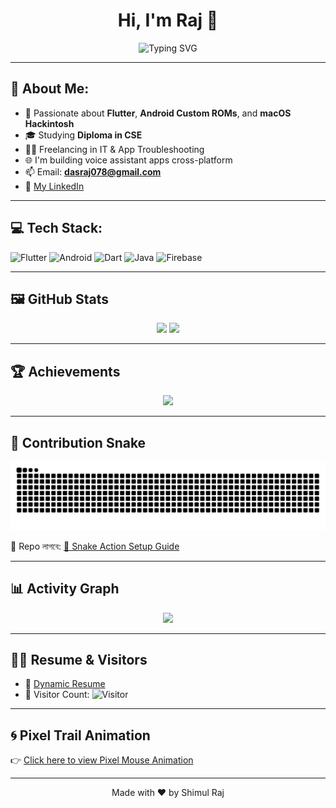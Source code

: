 
<h1 align="center">Hi, I'm Raj 👋</h1>

<p align="center">
  <img src="https://readme-typing-svg.demolab.com?font=Fira+Code&size=24&pause=1000&center=true&vCenter=true&width=435&lines=Flutter+Dev+%7C+Android+Tweaker;CSE+Student+%7C+Hardware+Lover;Always+Learning+New+Things+🚀" alt="Typing SVG" />
</p>

---

## 🧠 About Me:
- 🔧 Passionate about **Flutter**, **Android Custom ROMs**, and **macOS Hackintosh**
- 🎓 Studying **Diploma in CSE**
- 🧑‍💻 Freelancing in IT & App Troubleshooting
- 🌐 I'm building voice assistant apps cross-platform
- 📫 Email: **dasraj078@gmail.com**
- 🔗 [My LinkedIn](https://www.linkedin.com/in/shimul-raj-das-587847369?utm_source=share&utm_campaign=share_via&utm_content=profile&utm_medium=android_app)

---

## 💻 Tech Stack:
![Flutter](https://img.shields.io/badge/-Flutter-02569B?logo=flutter&logoColor=white)
![Android](https://img.shields.io/badge/-Android-3DDC84?logo=android&logoColor=white)
![Dart](https://img.shields.io/badge/-Dart-0175C2?logo=dart&logoColor=white)
![Java](https://img.shields.io/badge/-Java-007396?logo=java&logoColor=white)
![Firebase](https://img.shields.io/badge/-Firebase-FFCA28?logo=firebase&logoColor=black)

---

## 🖼️ GitHub Stats

<p align="center">
  <img width="48%" src="https://github-readme-stats.vercel.app/api?username=Shimulraj0&show_icons=true&theme=github_dark" />
  <img width="48%" src="https://github-readme-streak-stats.herokuapp.com/?user=Shimulraj0&theme=github-dark" />
</p>

---

## 🏆 Achievements

<p align="center">
  <img src="https://github-profile-trophy.vercel.app/?username=Shimulraj0&theme=darkhub&no-bg=true&no-frame=true&row=2&column=3" />
</p>

---

## 🐍 Contribution Snake

<p align="center">
  <img src="https://raw.githubusercontent.com/Shimulraj0/Shimulraj0/output/github-contribution-grid-snake.svg" alt="snake" />
</p>

🔧 Repo লাগবে: [🐍 Snake Action Setup Guide](https://github.com/Platane/snk)

---

## 📊 Activity Graph

<p align="center">
  <img src="https://github-readme-activity-graph.vercel.app/graph?username=Shimulraj0&bg_color=0d1117&color=58a6ff&line=58a6ff&point=ffffff&area=true&hide_border=true" />
</p>

---

## 🧑‍💻 Resume & Visitors

- 📄 [Dynamic Resume](https://rxresu.me/r/Shimulraj0)
- 👀 Visitor Count:
  ![Visitor](https://komarev.com/ghpvc/?username=Shimulraj0)

---

## 🌀 Pixel Trail Animation

👉 [Click here to view Pixel Mouse Animation](https://Shimulraj0.github.io/Pixel-animation/)

---

<p align="center">
  Made with ❤️ by Shimul Raj
</p>
